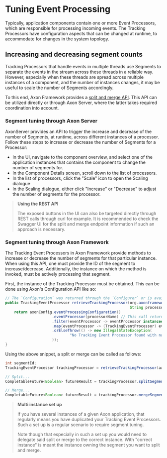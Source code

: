 # Tuning Event Processing

Typically, application components contain one or more Event Processors,
 which are responsible for processing incoming events. 
The Tracking Processors have configuration aspects that can be changed at runtime,
 to accommodate for changes in the system topology.

## Increasing and decreasing segment counts

Tracking Processors that handle events in multiple threads use Segments to separate the events in the stream
 across these threads in a reliable way. 
However, especially when these threads are spread across multiple instances of a component,
 and the number of instances changes, it may be useful to scale the number of Segments accordingly.
 
To this end, Axon Framework provides a [split and merge API](../../configuring-infrastructure-components/event-processing/event-processors.md#splitting-and-merging-tracking-tokens).
This API can be utilized directly or through Axon Server, where the latter takes required coordination into account.

### Segment tuning through Axon Server

AxonServer provides an API to trigger the increase and decrease of the number of Segments, at runtime,
 across different instances of a processor.
Follow these steps to increase or decrease the number of Segments for a Processor:

* In the UI, navigate to the component overview, and select one of the application instances that contains the component to change the number of segments for.
* In the Component Details screen, scroll down to the list of processors.
* In the list of processors, click the "Scale" icon to open the Scaling dialogue
* In the Scaling dialogue, either click "Increase" or "Decrease" to adjust the number of segments for the processor.

> **Using the REST API**
>
> The exposed buttons in the UI can also be targeted directly through REST calls through curl for example.
> It is recommended to check the Swagger UI for the split and merge endpoint information
>  if such an approach is necessary. 

### Segment tuning through Axon Framework

The Tracking Event Processors in Axon Framework provide methods to increase or decrease the number of segments for that
 particular instance. 
When using this API, one must provide the ID of the segment to increase/decrease. 
Additionally, the instance on which the method is invoked, must be actively processing that segment.

First, the instance of the Tracking Processor must be obtained. 
This can be done using Axon's Configuration API like so:

```java
// The `Configuration` was returned through the `Configurer` or is available as a bean in the Spring Application Context
public TrackingEventProcessor retrieveTrackingProcessor(org.axonframework.config.Configuration axonConfig,
                                                        String processorName) {
    return axonConfig.eventProcessingConfiguration()
                     .eventProcessor(processorName) // This call returns an Optional
                     .filter(eventProcessor -> eventProcessor instanceof TrackingEventProcessor)
                     .map(eventProcessor -> (TrackingEventProcessor) eventProcessor)
                     .orElseThrow(() -> new IllegalStateException(
                             "No Tracking Event Processor found with name " + processorName
                     ));
}
```

Using the above snippet, a split or merge can be called as follows:

```java
int segmentId;
TrackingEventProcessor trackingProcessor = retrieveTrackingProcessor(axonConfig, processorName);

// Split...
CompletableFuture<Boolean> futureResult = trackingProcessor.splitSegment(segmentId);

// Merge...
CompletableFuture<Boolean> futureResult = trackingProcessor.mergeSegment(segmentId);
```

> **Multi instance set up**
>
> If you have several instances of a given Axon application, that regularly means you have duplicated your Tracking Event Processors.
> Such a set up is a regular scenario to require segment tuning.
>
> Note though that especially in such a set up you would need to delegate said split or merge to the correct instance.
> With "correct instance" is meant the instance owning the segment you want to split and merge.

